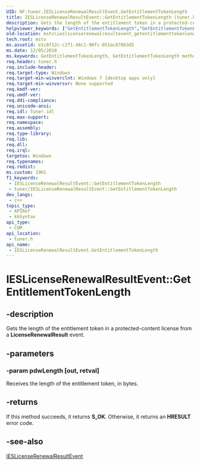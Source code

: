 ```yaml
---
UID: NF:tuner.IESLicenseRenewalResultEvent.GetEntitlementTokenLength
title: IESLicenseRenewalResultEvent::GetEntitlementTokenLength (tuner.h)
description: Gets the length of the entitlement token in a protected-content license from a LicenseRenewalResult event.
helpviewer_keywords: ["GetEntitlementTokenLength","GetEntitlementTokenLength method [DirectShow]","GetEntitlementTokenLength method [DirectShow]","IESLicenseRenewalResultEvent interface","IESLicenseRenewalResultEvent interface [DirectShow]","GetEntitlementTokenLength method","IESLicenseRenewalResultEvent.GetEntitlementTokenLength","IESLicenseRenewalResultEvent::GetEntitlementTokenLength","mstv.ieslicenserenewalresultevent_getentitlementtokenlength","tuner/IESLicenseRenewalResultEvent::GetEntitlementTokenLength"]
old-location: mstv\ieslicenserenewalresultevent_getentitlementtokenlength.htm
tech.root: mstv
ms.assetid: e1c8f12c-c2f1-48c1-90fc-051ac87863d5
ms.date: 12/05/2018
ms.keywords: GetEntitlementTokenLength, GetEntitlementTokenLength method [DirectShow], GetEntitlementTokenLength method [DirectShow],IESLicenseRenewalResultEvent interface, IESLicenseRenewalResultEvent interface [DirectShow],GetEntitlementTokenLength method, IESLicenseRenewalResultEvent.GetEntitlementTokenLength, IESLicenseRenewalResultEvent::GetEntitlementTokenLength, mstv.ieslicenserenewalresultevent_getentitlementtokenlength, tuner/IESLicenseRenewalResultEvent::GetEntitlementTokenLength
req.header: tuner.h
req.include-header: 
req.target-type: Windows
req.target-min-winverclnt: Windows 7 [desktop apps only]
req.target-min-winversvr: None supported
req.kmdf-ver: 
req.umdf-ver: 
req.ddi-compliance: 
req.unicode-ansi: 
req.idl: Tuner.idl
req.max-support: 
req.namespace: 
req.assembly: 
req.type-library: 
req.lib: 
req.dll: 
req.irql: 
targetos: Windows
req.typenames: 
req.redist: 
ms.custom: 19H1
f1_keywords:
 - IESLicenseRenewalResultEvent::GetEntitlementTokenLength
 - tuner/IESLicenseRenewalResultEvent::GetEntitlementTokenLength
dev_langs:
 - c++
topic_type:
 - APIRef
 - kbSyntax
api_type:
 - COM
api_location:
 - tuner.h
api_name:
 - IESLicenseRenewalResultEvent.GetEntitlementTokenLength
---
```


# IESLicenseRenewalResultEvent::GetEntitlementTokenLength


## -description

Gets the length of the entitlement token in a protected-content license from a <b>LicenseRenewalResult</b> event.

## -parameters

### -param pdwLength [out, retval]

Receives the length of the entitlement token, in bytes.

## -returns

If this method succeeds, it returns <b xmlns:loc="http://microsoft.com/wdcml/l10n">S_OK</b>. Otherwise, it returns an <b xmlns:loc="http://microsoft.com/wdcml/l10n">HRESULT</b> error code.

## -see-also

<a href="https://docs.microsoft.com/previous-versions/windows/desktop/api/tuner/nn-tuner-ieslicenserenewalresultevent">IESLicenseRenewalResultEvent</a>

